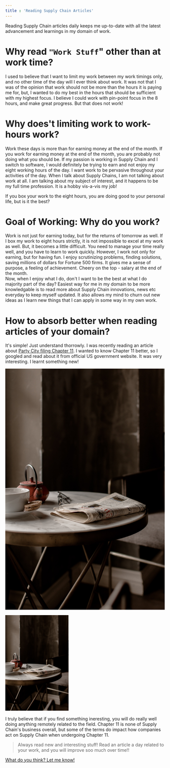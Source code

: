 ```yaml
---
title : 'Reading Supply Chain Articles'
---
```


Reading Supply Chain articles daily keeps me up-to-date with all the latest advancement and learnings <!--more-->in my domain of work.

# Why read `"Work Stuff`" other than at work time?

I used to believe that I want to limit my work between my work timings only, and no other time of the day will I ever think about work. It was not that I was of the opinion that work should not be more than the hours it is paying me for, but, I wanted to do my best in the hours that should be sufficient with my highest focus. I believe I could work with pin-point focus in the 8 hours, and make great progress. But that does not work!

# Why does't limiting work to work-hours work?

Work these days is more than for earning money at the end of the month. If you work for earning money at the end of the month, you are probably not doing what you should be. If my passion is working in Supply Chain and I switch to software, I would definitely be trying to earn and not enjoy my eight working hours of the day. 
I want work to be pervasive throughout your activities of the day. When I talk about Supply Chains, I am not talking about work at all. I am talking about my subject of interest, and it happens to be my full time profession. It is a hobby vis-a-vis my job!

If you box your work to the eight hours, you are doing good to your personal life, but is it the best?

# Goal of Working: Why do you work? 

Work is not just for earning today, but for the returns of tomorrow as well. If I box my work to eight hours strictly, it is not impossible to excel at my work as well. But, it becomes a little difficult. You need to manage your time really well, and you have to learn to work quickly. However, I work not only for earning, but for having fun. I enjoy scrutinizing problems, finding solutions, saving millions of dollars for Fortune 500 firms. It gives me a sense of purpose, a feeling of achievement. Cheery on the top - salary at the end of the month.  
Now, when I enjoy what I do, don't I want to be the best at what I do majority part of the day? 
Easiest way for me in my domain to be more knowledgable is to read more about Supply Chain innovations, news etc everyday to keep myself updated. It also allows my mind to churn out new ideas as I learn new things that I can apply in some way in my own work. 

# How to absorb better when reading articles of your domain?

It's simple! Just understand thorrowly. I was recently reading an article about [Party City filing Chapter 11](https://www.supplychaindive.com/news/party-city-bankruptcy-filings-detail-case/640836/). I wanted to know Chapter 11 better, so I googled and read about it from official US government website. It was very interesting. I learnt something new!

![Reading](/images/reading-book.jpg)

<img width = "200" class="left" src="/images/reading-book.jpg" alt="">

I truly believe that if you find something ineresting, you will do really well doing anything remotely related to the field. Chapter 11 is none of Supply Chain's business overall, but some of the terms do impact how companies act on Supply Chain when undergoing Chapter 11. 

> Always read new and interesting stuff! Read an article a day related to your work, and you will improve soo much over time!!


[What do you think? Let me know!](/contact/)





